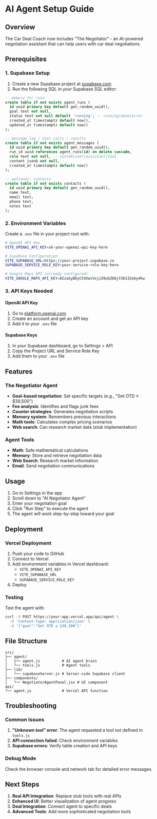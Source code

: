 # AI Agent Setup Guide

## Overview
The Car Deal Coach now includes "The Negotiator" - an AI-powered negotiation assistant that can help users with car deal negotiations.

## Prerequisites

### 1. Supabase Setup
1. Create a new Supabase project at [supabase.com](https://supabase.com)
2. Run the following SQL in your Supabase SQL editor:

```sql
-- memory for runs
create table if not exists agent_runs (
  id uuid primary key default gen_random_uuid(),
  goal text not null,
  status text not null default 'running', -- running|done|error
  created_at timestamptz default now(),
  updated_at timestamptz default now()
);

-- message log / tool calls / results
create table if not exists agent_messages (
  id uuid primary key default gen_random_uuid(),
  run_id uuid references agent_runs(id) on delete cascade,
  role text not null, -- system|user|assistant|tool
  content jsonb not null,
  created_at timestamptz default now()
);

-- optional: contacts
create table if not exists contacts (
  id uuid primary key default gen_random_uuid(),
  name text,
  email text,
  phone text,
  notes text
);
```

### 2. Environment Variables
Create a `.env` file in your project root with:

```bash
# OpenAI API Key
VITE_OPENAI_API_KEY=sk-your-openai-api-key-here

# Supabase Configuration
VITE_SUPABASE_URL=https://your-project.supabase.co
SUPABASE_SERVICE_ROLE_KEY=your-service-role-key-here

# Google Maps API (already configured)
VITE_GOOGLE_MAPS_API_KEY=AIzaSyDEyCtUVwcVxjiX9ubZ66jtVb132eby4hw
```

### 3. API Keys Needed

#### OpenAI API Key
1. Go to [platform.openai.com](https://platform.openai.com)
2. Create an account and get an API key
3. Add it to your `.env` file

#### Supabase Keys
1. In your Supabase dashboard, go to Settings > API
2. Copy the Project URL and Service Role Key
3. Add them to your `.env` file

## Features

### The Negotiator Agent
- **Goal-based negotiation**: Set specific targets (e.g., "Get OTD ≤ $39,500")
- **Fee analysis**: Identifies and flags junk fees
- **Counter strategies**: Generates negotiation scripts
- **Memory system**: Remembers previous interactions
- **Math tools**: Calculates complex pricing scenarios
- **Web search**: Can research market data (stub implementation)

### Agent Tools
- **Math**: Safe mathematical calculations
- **Memory**: Store and retrieve negotiation data
- **Web Search**: Research market information
- **Email**: Send negotiation communications

## Usage

1. Go to Settings in the app
2. Scroll down to "AI Negotiator Agent"
3. Enter your negotiation goal
4. Click "Run Step" to execute the agent
5. The agent will work step-by-step toward your goal

## Deployment

### Vercel Deployment
1. Push your code to GitHub
2. Connect to Vercel
3. Add environment variables in Vercel dashboard:
   - `VITE_OPENAI_API_KEY`
   - `VITE_SUPABASE_URL`
   - `SUPABASE_SERVICE_ROLE_KEY`
4. Deploy

### Testing
Test the agent with:
```bash
curl -X POST https://your-app.vercel.app/api/agent \
  -H 'Content-Type: application/json' \
  -d '{"goal":"Get OTD ≤ $39,500"}'
```

## File Structure

```
src/
├── agent/
│   ├── agent.js          # AI agent brain
│   └── tools.js          # Agent tools
├── lib/
│   └── supabaseServer.js # Server-side Supabase client
├── components/
│   └── NegotiatorAgentPanel.jsx # UI component
api/
└── agent.js              # Vercel API function
```

## Troubleshooting

### Common Issues
1. **"Unknown tool" error**: The agent requested a tool not defined in `tools.js`
2. **API connection failed**: Check environment variables
3. **Supabase errors**: Verify table creation and API keys

### Debug Mode
Check the browser console and network tab for detailed error messages.

## Next Steps

1. **Real API Integration**: Replace stub tools with real APIs
2. **Enhanced UI**: Better visualization of agent progress
3. **Deal Integration**: Connect agent to specific deals
4. **Advanced Tools**: Add more sophisticated negotiation tools





